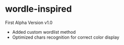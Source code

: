 # wordle-inspired

First Alpha Version v1.0

- Added custom wordlist method
- Optimized chars recognition for correct color display

